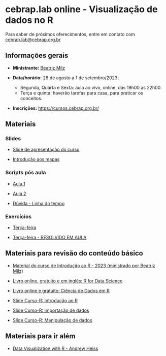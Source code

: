 
<!-- README.md is generated from README.Rmd. Please edit that file -->

# cebrap.lab online - Visualização de dados no R

Para saber de próximos oferecimentos, entre em contato com
<cebrap.lab@cebrap.org.br>

## Informações gerais

- **Ministrante:** [Beatriz Milz](https://beatrizmilz.com/about/)

- **Data/horário:** 28 de agosto a 1 de setembro/2023;

  - Segunda, Quarta e Sexta: aula ao vivo, online, das 19h00 às 22h00.
  - Terça e quinta: haverão tarefas para casa, para praticar os
    conceitos.

- **Inscrições:** <https://cursos.cebrap.org.br/>

## Materiais

### Slides

- [Slide de apresentação do
  curso](https://beatrizmilz.github.io/2023-08-cebrap-lab-viz/slides/introducao-ao-curso.html#/)

- [Introdução aos
  mapas](https://beatrizmilz.github.io/2023-08-cebrap-lab-viz/slides/mapas-com-r.html#/)

### Scripts pós aula

- [Aula
  1](https://github.com/beatrizmilz/2023-08-cebrap-lab-viz/blob/main/scripts-pos-aula/aula-01.R)

- [Aula
  2](https://github.com/beatrizmilz/2023-08-cebrap-lab-viz/blob/main/scripts-pos-aula/aula-02.R)

- [Dúvida - Linha do
  tempo](https://github.com/beatrizmilz/2023-08-cebrap-lab-viz/blob/main/scripts-pos-aula/duvida-linha-do-tempo.R)

### Exercícios

- [Terça-feira](https://github.com/beatrizmilz/2023-08-cebrap-lab-viz/blob/main/exercicios/exercicio-01.R)

- [Terça-feira - RESOLVIDO EM
  AULA](https://github.com/beatrizmilz/2023-08-cebrap-lab-viz/blob/main/exercicios/exercicio-01-resolvido.R)

## Materiais para revisão do conteúdo básico

- [Material do curso de Introdução ao R - 2023 (ministrado por Beatriz
  Milz)](https://beatrizmilz.github.io/2023-06-cebrap-lab-intro-R/)

- [Livro online, gratuito e em inglês: R for Data
  Science](https://r4ds.hadley.nz/)

- [Livro online e gratuito: Ciência de Dados em
  R](https://livro.curso-r.com/7-2-dplyr.html)

- [Slide Curso-R: Introdução ao
  R](https://curso-r.github.io/main-r4ds-1/slides/02-introducao-ao-r.html#1)

- [Slide Curso-R: Importação de
  dados](https://curso-r.github.io/main-r4ds-1/slides/03-importacao.html#1)

- [Slide Curso-R: Manipulação de
  dados](https://curso-r.github.io/main-r4ds-1/slides/04-manipulacao.html#1)

## Materiais para ir além

- [Data Visualization with R - Andrew
  Heiss](https://datavizf23.classes.andrewheiss.com/syllabus.html)
